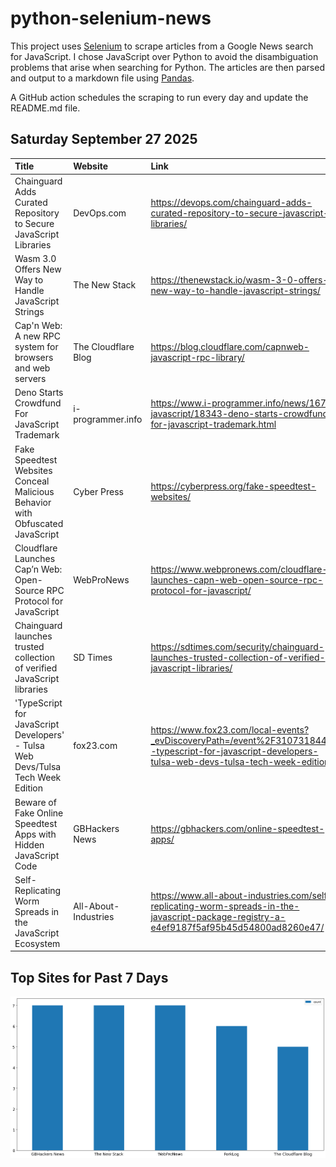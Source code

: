 # python-selenium-news

This project uses [Selenium](https://www.seleniumhq.org/) to scrape articles from a Google News search for JavaScript.
I chose JavaScript over Python to avoid the disambiguation problems that arise when searching for Python.
The articles are then parsed and output to a markdown file using [Pandas](https://pandas.pydata.org/).

A GitHub action schedules the scraping to run every day and update the README.md file.

## Saturday September 27 2025


| Title                                                                           | Website              | Link                                                                                                                                                 |
|:--------------------------------------------------------------------------------|:---------------------|:-----------------------------------------------------------------------------------------------------------------------------------------------------|
| Chainguard Adds Curated Repository to Secure JavaScript Libraries               | DevOps.com           | https://devops.com/chainguard-adds-curated-repository-to-secure-javascript-libraries/                                                                |
| Wasm 3.0 Offers New Way to Handle JavaScript Strings                            | The New Stack        | https://thenewstack.io/wasm-3-0-offers-new-way-to-handle-javascript-strings/                                                                         |
| Cap'n Web: A new RPC system for browsers and web servers                        | The Cloudflare Blog  | https://blog.cloudflare.com/capnweb-javascript-rpc-library/                                                                                          |
| Deno Starts Crowdfund For JavaScript Trademark                                  | i-programmer.info    | https://www.i-programmer.info/news/167-javascript/18343-deno-starts-crowdfund-for-javascript-trademark.html                                          |
| Fake Speedtest Websites Conceal Malicious Behavior with Obfuscated JavaScript   | Cyber Press          | https://cyberpress.org/fake-speedtest-websites/                                                                                                      |
| Cloudflare Launches Cap’n Web: Open-Source RPC Protocol for JavaScript          | WebProNews           | https://www.webpronews.com/cloudflare-launches-capn-web-open-source-rpc-protocol-for-javascript/                                                     |
| Chainguard launches trusted collection of verified JavaScript libraries         | SD Times             | https://sdtimes.com/security/chainguard-launches-trusted-collection-of-verified-javascript-libraries/                                                |
| 'TypeScript for JavaScript Developers' - Tulsa Web Devs/Tulsa Tech Week Edition | fox23.com            | https://www.fox23.com/local-events?_evDiscoveryPath=/event%2F310731844p--typescript-for-javascript-developers-tulsa-web-devs-tulsa-tech-week-edition |
| Beware of Fake Online Speedtest Apps with Hidden JavaScript Code                | GBHackers News       | https://gbhackers.com/online-speedtest-apps/                                                                                                         |
| Self-Replicating Worm Spreads in the JavaScript Ecosystem                       | All-About-Industries | https://www.all-about-industries.com/self-replicating-worm-spreads-in-the-javascript-package-registry-a-e4ef9187f5af95b45d54800ad8260e47/            |
## Top Sites for Past 7 Days

![Graph of Top Sites](https://raw.githubusercontent.com/dan-mba/python-selenium-news/main/last-week.png)

